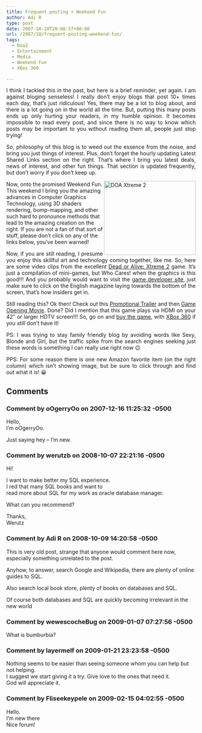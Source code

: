 ```yaml
---
title: Frequent posting + Weekend Fun
author: Adi R
type: post
date: 2007-10-20T20:08:57+00:00
url: /2007/10/frequent-posting-weekend-fun/
tags:
  - Doa2
  - Entertainment
  - Media
  - Weekend Fun
  - XBox 360

---
```

<p align="justify">
  I think I tackled this in the past, but here is a brief reminder, yet again. I am against bloging senseless! I really don&#8217;t enjoy blogs that post 10+ times each day, that&#8217;s just ridiculous! Yes, there may be a lot to blog about, and there is a lot going on in the world all the time. But, putting this many posts ends up only hurting your readers, in my humble opinion. It becomes impossible to read every post, and since there is no way to know which posts may be important to you without reading them all, people just stop trying!
</p>

<p align="justify">
  So, philosophy of this blog is to weed out the essence from the noise, and bring you just things of interest. Plus, don&#8217;t forget the hourly updating Latest Shared Links section on the right. That&#8217;s where I bring you latest deals, news of interest, and other fun things. That section is updated frequently, but don&#8217;t worry if you don&#8217;t keep up.
</p>

[<img src="https://i0.wp.com/www.adir1.com//uploads/2007/10/doa-xtreme-2-thumb.jpg?resize=244%2C196" id="id" style="border: 0px none " alt="DOA Xtreme 2" align="right" border="0" height="196" width="244" data-recalc-dims="1" />][1] Now, onto the promised Weekend Fun. This weekend I bring you the amazing advances in Computer Graphics Technology, using 3D shaders rendering, bump-mapping, and other such hard to pronounce methods that lead to the amazing creation on the right. If you are not a fan of that sort of stuff, please don&#8217;t click on any of the links below, you&#8217;ve been warned!

<p align="justify">
  Now, if you are still reading, I presume you enjoy this skillful art and technology coming together, like me. So, here are some video clips from the excellent <a href="http://www.xbox.com/en-US/games/d/deadoralivextreme2/" target="_blank">Dead or Alive: Xtreme 2</a> game. It&#8217;s just a compilation of mini-games, but Who Cares! when the graphics is this good!!! And you probably would want to visit the <a href="http://www.deadoralive.jp/doax2/index2.html" target="_blank">game developer site</a>, just make sure to click on the English magazine laying towards the bottom of the screen, that&#8217;s how insiders get in.
</p>

<p align="justify">
  Still reading this? Ok then! Check out this <a href="http://stage6.divx.com/user/SigmA3002/video/1055730/DOA-Xtreme-2-Trailer" target="_blank">Promotional Trailer</a> and then <a href="http://stage6.divx.com/user/xMINTx/video/1162039/%5BXbox360%5D-Dead-Or-Alive-Xtreme2-Opening1" target="_blank">Game Opening Movie</a>. Done? Did I mention that this game plays via HDMI on your 42&#8243; or larger HDTV screen!!! So, go on and <a href="http://www.amazon.com/dp/product/B000HKKM2Y/?tag=craftonia-20" title="Dead or Alive Xtreme 2" target="_blank">buy the game</a>, with <a href="http://www.amazon.com/dp/product/B000UQAUWW/?tag=craftonia-20" title="XBox 360 Premium Bundle" target="_blank">XBox 360</a> if you <em>still</em> don&#8217;t have it!
</p>

<p align="justify">
  PS: I was trying to stay family friendly blog by avoiding words like Sexy, Blonde and Girl, but the traffic spike from the search engines seeking just these words is something I can really use right now 😉
</p>

<p align="justify">
  PPS: For some reason there is one new Amazon favorite item (on the right column) which isn&#8217;t showing image, but be sure to click through and find out what it is! 😀
</p>

 [1]: https://i0.wp.com/www.adir1.com//uploads/2007/10/doa-xtreme-2.jpg

## Comments

### Comment by oOgerryOo on 2007-12-16 11:25:32 -0500
Hello,  
I&#8217;m oOgerryOo. 

Just saying hey &#8211; I&#8217;m new.

### Comment by werutzb on 2008-10-07 22:21:16 -0500
Hi!

I want to make better my SQL experience.  
I red that many SQL books and want to  
read more about SQL for my work as oracle database manager.

What can you recommend?

Thanks,  
Werutz

### Comment by Adi R on 2008-10-09 14:20:58 -0500
This is very old post, strange that anyone would comment here now, especially something unrelated to the post.

Anyhow, to answer, search Google and Wikipedia, there are plenty of online guides to SQL.

Also search local book store, plenty of books on databases and SQL.

Of course both databases and SQL are quickly becoming irrelevant in the new world

### Comment by wewescocheBug on 2009-01-07 07:27:56 -0500
What is bumburbia?

### Comment by layermelf on 2009-01-21 23:23:58 -0500
Nothing seems to be easier than seeing someone whom you can help but not helping.  
I suggest we start giving it a try. Give love to the ones that need it.  
God will appreciate it.

### Comment by Fliseekeypele on 2009-02-15 04:02:55 -0500
Hello.  
I&#8217;m new there  
Nice forum!